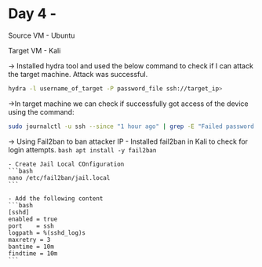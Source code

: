 # Day 4 - 

Source VM - Ubuntu

Target VM - Kali

-> Installed hydra tool and used the below command to check if I can attack the target machine. Attack was successful.

```bash
hydra -l username_of_target -P password_file ssh://target_ip>
```

->In target machine we can check if successfully got access of the device using the command:

```bash
sudo journalctl -u ssh --since "1 hour ago" | grep -E "Failed password|Accepted password|Connection closed"
```

-> Using Fail2ban to ban attacker IP
    - Installed fail2ban in Kali to check for login attempts. 
    ```bash
    apt install -y fail2ban
    ```
    
    - Create Jail Local COnfiguration 
    ```bash
    nano /etc/fail2ban/jail.local
    ```

    - Add the following content
    ```bash
    [sshd]
    enabled = true
    port    = ssh
    logpath = %(sshd_log)s
    maxretry = 3
    bantime = 10m
    findtime = 10m
    ```

